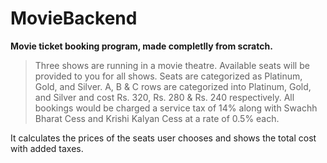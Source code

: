 # MovieBackend


**Movie ticket booking program, made completlly from scratch.**


>Three shows are running in a movie theatre. Available seats will be provided to you for all shows. Seats are
categorized as Platinum, Gold, and Silver. A, B & C rows are categorized into Platinum, Gold, and Silver and cost Rs. 320,
Rs. 280 & Rs. 240 respectively. All bookings would be charged a service tax of 14% along with Swachh Bharat Cess and
Krishi Kalyan Cess at a rate of 0.5% each.

It calculates the prices of the seats user chooses and shows the total cost with added taxes.
